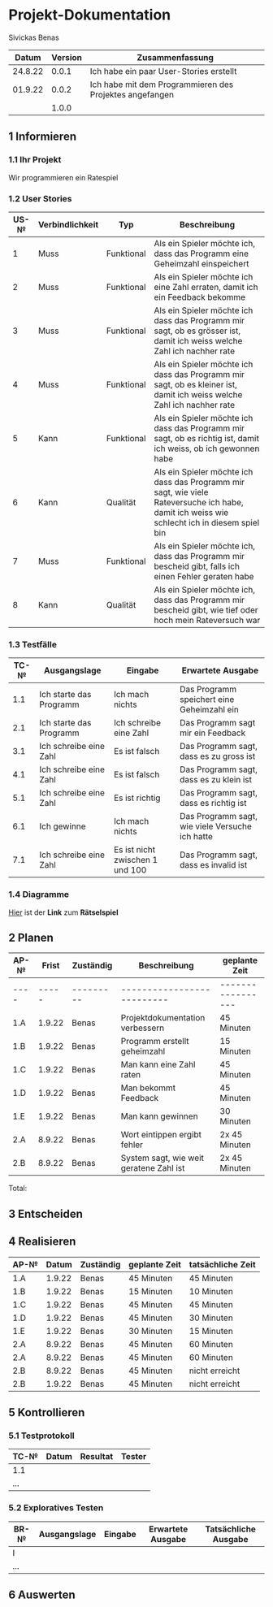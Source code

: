 # Projekt-Dokumentation

Sivickas Benas

| Datum | Version | Zusammenfassung                                              |
| ----- | ------- | ------------------------------------------------------------ |
| 24.8.22      | 0.0.1   | Ich habe ein paar User-Stories erstellt |
| 01.9.22      | 0.0.2     | Ich habe mit dem Programmieren des Projektes angefangen                                                             |
|       | 1.0.0   |                                                              |

## 1 Informieren

### 1.1 Ihr Projekt

Wir programmieren ein Ratespiel

### 1.2 User Stories

| US-№ | Verbindlichkeit | Typ  | Beschreibung                       |
| ---- | --------------- | ---- | ---------------------------------- |
| 1    |  Muss           |Funktional| Als ein Spieler möchte ich, dass das Programm eine Geheimzahl einspeichert |
| 2    |  Muss           |Funktional          | Als ein Spieler möchte ich eine Zahl erraten, damit ich ein Feedback bekomme |
| 3   |  Muss           |Funktional         | Als ein Spieler möchte ich dass das Programm mir sagt, ob es grösser ist, damit ich weiss welche Zahl ich nachher rate |
| 4  |  Muss           |Funktional         | Als ein Spieler möchte ich dass das Programm mir sagt, ob es kleiner ist, damit ich weiss welche Zahl ich nachher rate |
| 5    |  Kann           |Funktional         | Als ein Spieler möchte ich dass das Programm mir sagt, ob es richtig ist, damit ich weiss, ob ich gewonnen habe |
| 6    |  Kann           |Qualität         | Als ein Spieler möchte ich dass das Programm mir sagt, wie viele Rateversuche ich habe, damit ich weiss wie schlecht ich in diesem spiel bin |
| 7    |  Muss           |Funktional          | Als ein Spieler möchte ich, dass das Programm mir bescheid gibt, falls ich einen Fehler geraten habe |
| 8    |  Kann           |Qualität         | Als ein Spieler möchte ich, dass das Programm mir bescheid gibt, wie tief oder hoch mein Rateversuch war |


### 1.3 Testfälle

| TC-№ | Ausgangslage | Eingabe | Erwartete Ausgabe |
| ---- | ------------ | ------- | ----------------- |
| 1.1  | Ich starte das Programm| Ich mach nichts | Das Programm speichert eine Geheimzahl ein|
| 2.1  | Ich starte das Programm| Ich schreibe eine Zahl | Das Programm sagt mir ein Feedback|
| 3.1  | Ich schreibe eine Zahl| Es ist falsch | Das Programm sagt, dass es zu gross ist|
| 4.1  | Ich schreibe eine Zahl| Es ist falsch | Das Programm sagt, dass es zu klein ist|
| 5.1  | Ich schreibe eine Zahl| Es ist richtig | Das Programm sagt, dass es richtig ist|
| 6.1  | Ich gewinne| Ich mach nichts | Das Programm sagt, wie viele Versuche ich hatte|
| 7.1  | Ich schreibe eine Zahl| Es ist nicht zwischen 1 und 100 | Das Programm sagt, dass es invalid ist|

### 1.4 Diagramme


[Hier](https://github.com/Zerophyx000/LA_1100/files/9524908/ConsoleApp6.zip) ist der **Link** zum **Rätselspiel**


## 2 Planen

| AP-№ | Frist | Zuständig | Beschreibung              | geplante Zeit |
| ---- | ----- | --------- | --------------------------| ------------- |
| ---- | ----- | --------- | --------------------------| ----------------- |
| 1.A  |1.9.22 | Benas     | Projektdokumentation verbessern             |    45 Minuten     |
| 1.B  |1.9.22 | Benas     | Programm erstellt geheimzahl                      |    15 Minuten            |
| 1.C  |1.9.22 | Benas     | Man kann eine Zahl raten                      |    45 Minuten            |
| 1.D  |1.9.22 | Benas     | Man bekommt Feedback                      |    45 Minuten            |
| 1.E  |1.9.22 | Benas     | Man kann gewinnen                      |    30 Minuten            |
| 2.A  |8.9.22 | Benas     | Wort eintippen ergibt fehler                |    2x 45 Minuten            |
| 2.B  |8.9.22 | Benas     | System sagt, wie weit geratene Zahl ist                     |    2x 45 Minuten            |

Total: 

## 3 Entscheiden

## 4 Realisieren

| AP-№ | Datum | Zuständig | geplante Zeit | tatsächliche Zeit |
| ---- | ----- | --------- | ------------- | ----------------- |
| 1.A  |1.9.22 | Benas     | 45 Minuten    |  45 Minuten                 |
| 1.B  |1.9.22 | Benas     | 15 Minuten    |  10 Minuten                 |
| 1.C  |1.9.22 | Benas     | 45 Minuten    |  45 Minuten                 |
| 1.D  |1.9.22 | Benas     | 45 Minuten    |  30 Minuten                 |
| 1.E  |1.9.22 | Benas     | 30 Minuten    |  15 Minuten                 |
| 2.A  |8.9.22 | Benas     | 45 Minuten    |  60 Minuten                 |
| 2.A  |8.9.22 | Benas     | 45 Minuten    |  60 Minuten                 |
| 2.B  |8.9.22 | Benas     | 45 Minuten    |  nicht erreicht                 |
| 2.B  |1.9.22 | Benas     | 45 Minuten    |  nicht erreicht                 |



## 5 Kontrollieren

### 5.1 Testprotokoll

| TC-№ | Datum | Resultat | Tester |
| ---- | ----- | -------- | ------ |
| 1.1  |       |          |        |
| ...  |       |          |        |


### 5.2 Exploratives Testen

| BR-№ | Ausgangslage | Eingabe | Erwartete Ausgabe | Tatsächliche Ausgabe |
| ---- | ------------ | ------- | ----------------- | -------------------- |
| I    |              |         |                   |                      |
| ...  |              |         |                   |                      |


## 6 Auswerten

